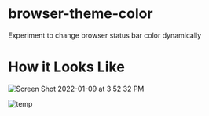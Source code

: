 # browser-theme-color
Experiment to change browser status bar color dynamically

# How it Looks Like

![Screen Shot 2022-01-09 at 3 52 32 PM](https://user-images.githubusercontent.com/25423453/148687568-fc2b8c3c-3cec-4d21-9cdf-7f1cb3cf0311.png)

![temp](https://user-images.githubusercontent.com/25423453/148687514-500aedfc-abd3-486d-8ecd-d0c66034a3ff.jpeg)

